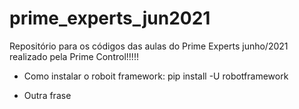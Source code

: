 # prime_experts_jun2021
Repositório para os códigos das aulas do Prime Experts junho/2021 realizado pela Prime Control!!!!!

- Como instalar o roboit framework: pip install -U robotframework

- Outra frase
